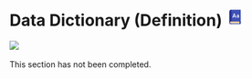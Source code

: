 # Data Dictionary (Definition) <img src="icon.png" />

<img src="location.gif" />

This section has not been completed.